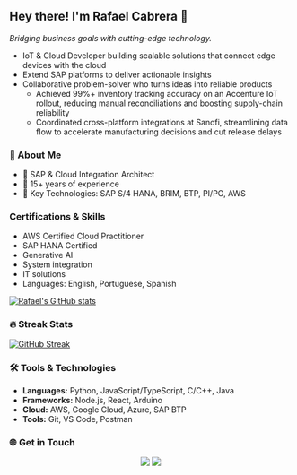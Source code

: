 ## Hey there! I'm **Rafael Cabrera** 👋
*Bridging business goals with cutting-edge technology.*

- IoT & Cloud Developer building scalable solutions that connect edge devices with the cloud
- Extend SAP platforms to deliver actionable insights
- Collaborative problem-solver who turns ideas into reliable products
  - Achieved 99%+ inventory tracking accuracy on an Accenture IoT rollout, reducing manual reconciliations and boosting supply-chain reliability
  - Coordinated cross-platform integrations at Sanofi, streamlining data flow to accelerate manufacturing decisions and cut release delays

### 🌟 About Me

- 💼 SAP & Cloud Integration Architect
- 📅 15+ years of experience
- 🔧 Key Technologies: SAP S/4 HANA, BRIM, BTP, PI/PO, AWS

### Certifications & Skills

- AWS Certified Cloud Practitioner
- SAP HANA Certified
- Generative AI
- System integration
- IT solutions
- Languages: English, Portuguese, Spanish

[![Rafael's GitHub stats](https://github-readme-stats.vercel.app/api?username=meirarc&include_all_commits=true&count_private=true)](https://github.com/meirarc/github-readme-stats)

### 🔥 Streak Stats

[![GitHub Streak](https://github-readme-streak-stats.herokuapp.com?user=meirarc)](https://git.io/streak-stats)

### 🛠️ Tools & Technologies

- **Languages:** Python, JavaScript/TypeScript, C/C++, Java
- **Frameworks:** Node.js, React, Arduino
- **Cloud:** AWS, Google Cloud, Azure, SAP BTP
- **Tools:** Git, VS Code, Postman
 
### 🌐 Get in Touch
<div align="center">
  <a href="mailto:tokay_salmons.02@icloud.com"><img src="https://img.shields.io/badge/-Gmail-%23333?style=for-the-badge&logo=gmail&logoColor=white" target="_blank"></a>
  <a href="https://www.linkedin.com/in/rafael-m-cabrera/" target="_blank"><img src="https://img.shields.io/badge/-LinkedIn-%230077B5?style=for-the-badge&logo=linkedin&logoColor=white" target="_blank"></a>
</div>
